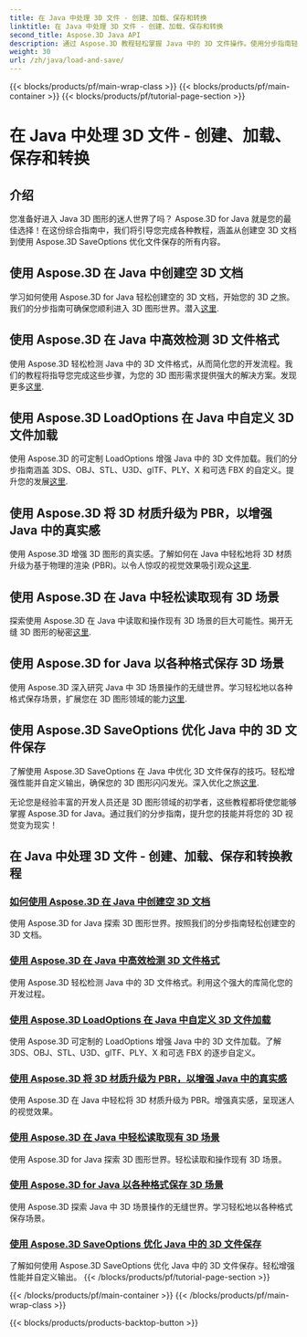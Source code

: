 ```yaml
---
title: 在 Java 中处理 3D 文件 - 创建、加载、保存和转换
linktitle: 在 Java 中处理 3D 文件 - 创建、加载、保存和转换
second_title: Aspose.3D Java API
description: 通过 Aspose.3D 教程轻松掌握 Java 中的 3D 文件操作。使用分步指南轻松创建、加载、保存和转换 3D 文件。
weight: 30
url: /zh/java/load-and-save/
---
```


{{< blocks/products/pf/main-wrap-class >}}
{{< blocks/products/pf/main-container >}}
{{< blocks/products/pf/tutorial-page-section >}}

# 在 Java 中处理 3D 文件 - 创建、加载、保存和转换


## 介绍

您准备好进入 Java 3D 图形的迷人世界了吗？ Aspose.3D for Java 就是您的最佳选择！在这份综合指南中，我们将引导您完成各种教程，涵盖从创建空 3D 文档到使用 Aspose.3D SaveOptions 优化文件保存的所有内容。

## 使用 Aspose.3D 在 Java 中创建空 3D 文档

学习如何使用 Aspose.3D for Java 轻松创建空的 3D 文档，开始您的 3D 之旅。我们的分步指南可确保您顺利进入 3D 图形世界。潜入[这里](./create-empty-3d-document/).

## 使用 Aspose.3D 在 Java 中高效检测 3D 文件格式

使用 Aspose.3D 轻松检测 Java 中的 3D 文件格式，从而简化您的开发流程。我们的教程将指导您完成这些步骤，为您的 3D 图形需求提供强大的解决方案。发现更多[这里](./detect-3d-file-formats/).

## 使用 Aspose.3D LoadOptions 在 Java 中自定义 3D 文件加载

使用 Aspose.3D 的可定制 LoadOptions 增强 Java 中的 3D 文件加载。我们的分步指南涵盖 3DS、OBJ、STL、U3D、glTF、PLY、X 和可选 FBX 的自定义。提升您的发展[这里](./customize-3d-file-loading/).

## 使用 Aspose.3D 将 3D 材质升级为 PBR，以增强 Java 中的真实感

使用 Aspose.3D 增强 3D 图形的真实感。了解如何在 Java 中轻松地将 3D 材质升级为基于物理的渲染 (PBR)。以令人惊叹的视觉效果吸引观众[这里](./upgrade-materials-to-pbr/).

## 使用 Aspose.3D 在 Java 中轻松读取现有 3D 场景

探索使用 Aspose.3D 在 Java 中读取和操作现有 3D 场景的巨大可能性。揭开无缝 3D 图形的秘密[这里](./read-existing-3d-scenes/).

## 使用 Aspose.3D for Java 以各种格式保存 3D 场景

使用 Aspose.3D 深入研究 Java 中 3D 场景操作的无缝世界。学习轻松地以各种格式保存场景，扩展您在 3D 图形领域的能力[这里](./save-3d-scenes/).

## 使用 Aspose.3D SaveOptions 优化 Java 中的 3D 文件保存

了解使用 Aspose.3D SaveOptions 在 Java 中优化 3D 文件保存的技巧。轻松增强性能并自定义输出，确保您的 3D 图形闪闪发光。深入优化之旅[这里](./optimize-3d-file-saving/).

无论您是经验丰富的开发人员还是 3D 图形领域的初学者，这些教程都将使您能够掌握 Aspose.3D for Java。通过我们的分步指南，提升您的技能并将您的 3D 视觉变为现实！
## 在 Java 中处理 3D 文件 - 创建、加载、保存和转换教程
### [如何使用 Aspose.3D 在 Java 中创建空 3D 文档](./create-empty-3d-document/)
使用 Aspose.3D for Java 探索 3D 图形世界。按照我们的分步指南轻松创建空的 3D 文档。
### [使用 Aspose.3D 在 Java 中高效检测 3D 文件格式](./detect-3d-file-formats/)
使用 Aspose.3D 轻松检测 Java 中的 3D 文件格式。利用这个强大的库简化您的开发过程。
### [使用 Aspose.3D LoadOptions 在 Java 中自定义 3D 文件加载](./customize-3d-file-loading/)
使用 Aspose.3D 可定制的 LoadOptions 增强 Java 中的 3D 文件加载。了解 3DS、OBJ、STL、U3D、glTF、PLY、X 和可选 FBX 的逐步自定义。
### [使用 Aspose.3D 将 3D 材质升级为 PBR，以增强 Java 中的真实感](./upgrade-materials-to-pbr/)
使用 Aspose.3D 在 Java 中轻松将 3D 材质升级为 PBR。增强真实感，呈现迷人的视觉效果。
### [使用 Aspose.3D 在 Java 中轻松读取现有 3D 场景](./read-existing-3d-scenes/)
使用 Aspose.3D for Java 探索 3D 图形世界。轻松读取和操作现有 3D 场景。
### [使用 Aspose.3D for Java 以各种格式保存 3D 场景](./save-3d-scenes/)
使用 Aspose.3D 探索 Java 中 3D 场景操作的无缝世界。学习轻松地以各种格式保存场景。
### [使用 Aspose.3D SaveOptions 优化 Java 中的 3D 文件保存](./optimize-3d-file-saving/)
了解如何使用 Aspose.3D SaveOptions 优化 Java 中的 3D 文件保存。轻松增强性能并自定义输出。
{{< /blocks/products/pf/tutorial-page-section >}}

{{< /blocks/products/pf/main-container >}}
{{< /blocks/products/pf/main-wrap-class >}}

{{< blocks/products/products-backtop-button >}}
